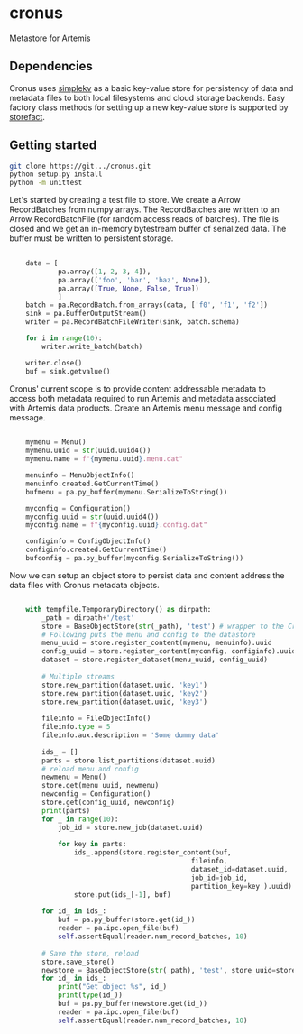 # cronus
Metastore for Artemis


## Dependencies
Cronus uses [simplekv](https://github.com/mbr/simplekv) as a basic key-value store 
for persistency of data and metadata files to both local filesystems and cloud storage backends.
Easy factory class methods for setting up a new key-value store is supported by 
[storefact](https://github.com/blue-yonder/storefact).

## Getting started

```bash
git clone https://git.../cronus.git
python setup.py install
python -m unittest
```

Let's started by creating a test file to store. We create a Arrow RecordBatches from numpy arrays.
The RecordBatches are written to an Arrow RecordBatchFile (for random access reads of batches).
The file is closed and we get an in-memory bytestream buffer of serialized data. The buffer must be
written to persistent storage.

```python
   
    data = [
            pa.array([1, 2, 3, 4]),
            pa.array(['foo', 'bar', 'baz', None]),
            pa.array([True, None, False, True])
            ]
    batch = pa.RecordBatch.from_arrays(data, ['f0', 'f1', 'f2'])
    sink = pa.BufferOutputStream()
    writer = pa.RecordBatchFileWriter(sink, batch.schema)

    for i in range(10):
        writer.write_batch(batch)

    writer.close()
    buf = sink.getvalue()

```

Cronus' current scope is to provide content addressable metadata to access both metadata
required to run Artemis and metadata associated with Artemis data products.
Create an Artemis menu message and config message.

```python
    
    mymenu = Menu() 
    mymenu.uuid = str(uuid.uuid4())
    mymenu.name = f"{mymenu.uuid}.menu.dat"

    menuinfo = MenuObjectInfo()
    menuinfo.created.GetCurrentTime()
    bufmenu = pa.py_buffer(mymenu.SerializeToString())

    myconfig = Configuration() 
    myconfig.uuid = str(uuid.uuid4())
    myconfig.name = f"{myconfig.uuid}.config.dat"

    configinfo = ConfigObjectInfo()
    configinfo.created.GetCurrentTime()
    bufconfig = pa.py_buffer(myconfig.SerializeToString())
```

Now we can setup an object store to persist data and content address the data files
with Cronus metadata objects.

```python

    with tempfile.TemporaryDirectory() as dirpath:
        _path = dirpath+'/test'
        store = BaseObjectStore(str(_path), 'test') # wrapper to the CronusStore message
        # Following puts the menu and config to the datastore
        menu_uuid = store.register_content(mymenu, menuinfo).uuid
        config_uuid = store.register_content(myconfig, configinfo).uuid
        dataset = store.register_dataset(menu_uuid, config_uuid)
        
        # Multiple streams
        store.new_partition(dataset.uuid, 'key1')
        store.new_partition(dataset.uuid, 'key2')
        store.new_partition(dataset.uuid, 'key3')
        
        fileinfo = FileObjectInfo()
        fileinfo.type = 5
        fileinfo.aux.description = 'Some dummy data'
        
        ids_ = []
        parts = store.list_partitions(dataset.uuid)
        # reload menu and config
        newmenu = Menu()
        store.get(menu_uuid, newmenu)
        newconfig = Configuration()
        store.get(config_uuid, newconfig)
        print(parts)
        for _ in range(10):
            job_id = store.new_job(dataset.uuid)
            
            for key in parts:
                ids_.append(store.register_content(buf, 
                                             fileinfo, 
                                             dataset_id=dataset.uuid, 
                                             job_id=job_id, 
                                             partition_key=key ).uuid)
                store.put(ids_[-1], buf)
        
        for id_ in ids_:
            buf = pa.py_buffer(store.get(id_))
            reader = pa.ipc.open_file(buf)
            self.assertEqual(reader.num_record_batches, 10)
        
        # Save the store, reload
        store.save_store()
        newstore = BaseObjectStore(str(_path), 'test', store_uuid=store.store_uuid) 
        for id_ in ids_:
            print("Get object %s", id_)
            print(type(id_))
            buf = pa.py_buffer(newstore.get(id_))
            reader = pa.ipc.open_file(buf)
            self.assertEqual(reader.num_record_batches, 10)
```

